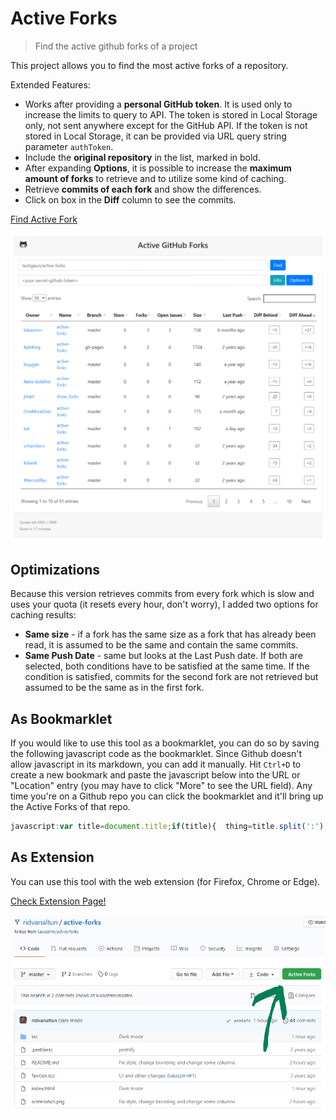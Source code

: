 # Active Forks

> Find the active github forks of a project

This project allows you to find the most active forks of a repository.

Extended Features:
* Works after providing a **personal GitHub token**. It is used only to increase the limits to query to API. The token is stored in Local Storage only, not sent anywhere except for the GitHub API. If the token is not stored in Local Storage, it can be provided via URL query string parameter `authToken`.
* Include the **original repository** in the list, marked in bold.
* After expanding **Options**, it is possible to increase the **maximum amount of forks** to retrieve and to utilize some kind of caching.
* Retrieve **commits of each fork** and show the differences.
* Click on box in the **Diff** column to see the commits.

[Find Active Fork](https://ridvanaltun.github.io/active-forks)

![Screenshot](docs/screenshot.png "Active Forks in Action")

## Optimizations

Because this version retrieves commits from every fork which is slow and uses your quota (it resets every hour, don't worry), I added two options for caching results:
* **Same size** - if a fork has the same size as a fork that has already been read, it is assumed to be the same and contain the same commits.
* **Same Push Date** - same but looks at the Last Push date.
If both are selected, both conditions have to be satisfied at the same time.
If the condition is satisfied, commits for the second fork are not retrieved but assumed to be the same as in the first fork.

## As Bookmarklet

If you would like to use this tool as a bookmarklet,
you can do so by saving the following javascript code as the bookmarklet.
Since Github doesn't allow javascript in its markdown, you can add it manually.
Hit `Ctrl+D` to create a new bookmark and paste the javascript below into the URL
or "Location" entry (you may have to click "More" to see the URL field).
Any time you're on a Github repo you can click the bookmarklet
and it'll bring up the Active Forks of that repo.

```javascript
javascript:var title=document.title;if(title){  thing=title.split(':');var newPage = 'https://ridvanaltun.github.io/active-forks#'+thing[0];open(newPage ,'targetname')}
```

## As Extension

You can use this tool with the web extension (for Firefox, Chrome or Edge).

[Check Extension Page!](https://github.com/ridvanaltun/active-forks-extension)

![Extension](docs/extension.jpg "Active Forks Extension")
